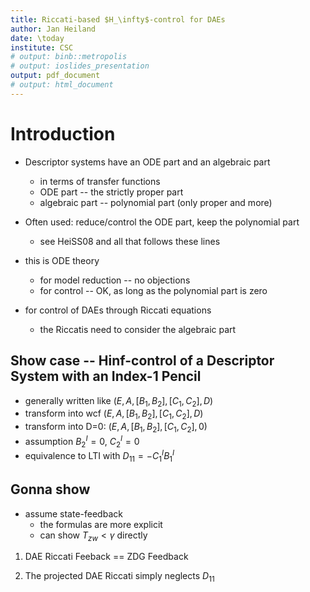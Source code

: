 ```yaml
---
title: Riccati-based $H_\infty$-control for DAEs
author: Jan Heiland
date: \today
institute: CSC
# output: binb::metropolis
# output: ioslides_presentation
output: pdf_document
# output: html_document
---
```


# Introduction

 * Descriptor systems have an ODE part and an algebraic part
   * in terms of transfer functions
   * ODE part -- the strictly proper part
   * algebraic part -- polynomial part (only proper and more)

 * Often used: reduce/control the ODE part, keep the polynomial part
   * see HeiSS08 and all that follows these lines
 * this is ODE theory 
   * for model reduction -- no objections
   * for control -- OK, as long as the polynomial part is zero

 * for control of DAEs through Riccati equations
   * the Riccatis need to consider the algebraic part

## Show case -- Hinf-control of a Descriptor System with an Index-1 Pencil

 * generally written like $(E,A,[B_1,B_2],[C_1,C_2],D)$
 * transform into wcf $(E,A,[B_1,B_2],[C_1,C_2],D)$
 * transform into D=0: $(E,A,[B_1,B_2],[C_1,C_2],0)$
 * assumption $B_2^I=0$, $C_2^I=0$
 * equivalence to LTI with $D_{11}=-C_1^IB_1^I$

## Gonna show

 * assume state-feedback
   * the formulas are more explicit
   * can show $T_{zw} < \gamma$ directly 

 1. DAE Riccati Feeback == ZDG Feedback

 2. The projected DAE Riccati simply neglects $D_{11}$

